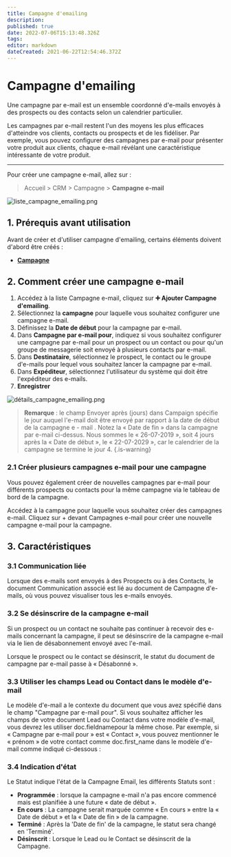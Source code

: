 ```yaml
---
title: Campagne d'emailing
description: 
published: true
date: 2022-07-06T15:13:48.326Z
tags: 
editor: markdown
dateCreated: 2021-06-22T12:54:46.372Z
---
```


# Campagne d'emailing

Une campagne par e-mail est un ensemble coordonné d'e-mails envoyés à des prospects ou des contacts selon un calendrier particulier.

Les campagnes par e-mail restent l'un des moyens les plus efficaces d'atteindre vos clients, contacts ou prospects et de les fidéliser. Par exemple, vous pouvez configurer des campagnes par e-mail pour présenter votre produit aux clients, chaque e-mail révélant une caractéristique intéressante de votre produit.

---

Pour créer une campagne e-mail, allez sur :

> Accueil > CRM > Campagne > **Campagne e-mail**

![liste_campagne_emailing.png](/crm/email-campaign/liste_campagne_emailing.png)


## 1. Prérequis avant utilisation

Avant de créer et d'utiliser campagne d'emailing, certains éléments doivent d'abord être créés :

- **[Campagne](/fr/crm/campaing)**

## 2. Comment créer une campagne e-mail 

1. Accédez à la liste Campagne e-mail, cliquez sur **:heavy_plus_sign: Ajouter Campagne d'emailing**.
2. Sélectionnez la **campagne** pour laquelle vous souhaitez configurer une campagne e-mail.
3. Définissez la **Date de début** pour la campagne par e-mail.
4. Dans **Campagne par e-mail pour**, indiquez si vous souhaitez configurer une campagne par e-mail pour un prospect ou un contact ou pour qu'un groupe de messagerie soit envoyé à plusieurs contacts par e-mail.
5. Dans **Destinataire**, sélectionnez le prospect, le contact ou le groupe d'e-mails pour lequel vous souhaitez lancer la campagne par e-mail.
6. Dans **Expéditeur**, sélectionnez l'utilisateur du système qui doit être l'expéditeur des e-mails.
7. **Enregistrer**

![détails_campagne_emailing.png](/crm/email-campaign/détails_campagne_emailing.png)

> **Remarque** : le champ Envoyer après (jours) dans Campaign spécifie le jour auquel l'e-mail doit être envoyé par rapport à la date de début de la campagne e - mail . Notez la « Date de fin » dans la campagne par e-mail ci-dessus. Nous sommes le « 26-07-2019 », soit 4 jours après la « Date de début », le « 22-07-2029 », car le calendrier de la campagne se termine le jour 4.
{.is-warning}


### 2.1 Créer plusieurs campagnes e-mail pour une campagne 
Vous pouvez également créer de nouvelles campagnes par e-mail pour différents prospects ou contacts pour la même campagne via le tableau de bord de la campagne.

Accédez à la campagne pour laquelle vous souhaitez créer des campagnes e-mail.
Cliquez sur + devant Campagnes e-mail pour créer une nouvelle campagne e-mail pour la campagne.

## 3. Caractéristiques

### 3.1 Communication liée

Lorsque des e-mails sont envoyés à des Prospects ou à des Contacts, le document Communication associé est lié au document de Campagne d'e-mails, où vous pouvez visualiser tous les e-mails envoyés.

### 3.2 Se désinscrire de la campagne e-mail 
Si un prospect ou un contact ne souhaite pas continuer à recevoir des e-mails concernant la campagne, il peut se désinscrire de la campagne e-mail via le lien de désabonnement envoyé avec l'e-mail.

Lorsque le prospect ou le contact se désinscrit, le statut du document de campagne par e-mail passe à « Désabonné ».

### 3.3 Utiliser les champs Lead ou Contact dans le modèle d'e-mail

Le modèle d'e-mail a le contexte du document que vous avez spécifié dans le champ "Campagne par e-mail pour". Si vous souhaitez afficher les champs de votre document Lead ou Contact dans votre modèle d'e-mail, vous devrez les utiliser doc.fieldnamepour la même chose. Par exemple, si « Campagne par e-mail pour » est « Contact », vous pouvez mentionner le « prénom » de votre contact comme  doc.first_name dans le modèle d'e-mail comme indiqué ci-dessous :

### 3.4 Indication d'état

Le Statut indique l'état de la Campagne Email, les différents Statuts sont :

- **Programmée** : lorsque la campagne e-mail n'a pas encore commencé mais est planifiée à une future « date de début ».
- **En cours** : La campagne serait marquée comme « En cours » entre la « Date de début » et la « Date de fin » de la campagne.
- **Terminé** : Après la 'Date de fin' de la campagne, le statut sera changé en 'Terminé'.
- **Désinscrit** : Lorsque le Lead ou le Contact se désinscrit de la Campagne.

